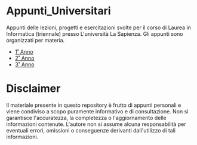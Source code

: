 # Appunti_Universitari
Appunti delle lezioni, progetti e esercitazioni svolte per il corso di Laurea in Informatica (triennale) presso L'università La Sapienza. Gli appunti sono organizzati per materia. 

* [1˚ Anno](1_anno/)
* [2˚ Anno](2_anno/)
* [3˚ Anno](3_anno/)


# Disclaimer
Il materiale presente in questo repository è frutto di appunti personali e viene condiviso a scopo puramente informativo e di consultazione. Non si garantisce l'accuratezza, la completezza o l'aggiornamento delle informazioni contenute. L'autore non si assume alcuna responsabilità per eventuali errori, omissioni o conseguenze derivanti dall'utilizzo di tali informazioni.


